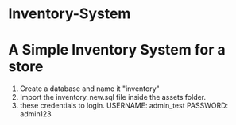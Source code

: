 # Inventory-System
A Simple Inventory System for a store
========================================

1. Create a database and name it "inventory" 
2. Import the inventory_new.sql file inside the assets folder.
3. these credentials to login.
  USERNAME: admin_test
  PASSWORD: admin123
